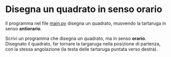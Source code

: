 # Disegna un quadrato in senso orario

Il programma nel file [main.py](main.py) disegna un quadrato, muovendo la tartaruga in senso **antiorario**.

Scrivi un programma che disegna un quadrato, ma in senso **orario**. Disegnato il quadrato, far tornare la targaruga nella posizione di partenza, con la stessa angolazione (la testa delle tartaruga puntata verso destra).
